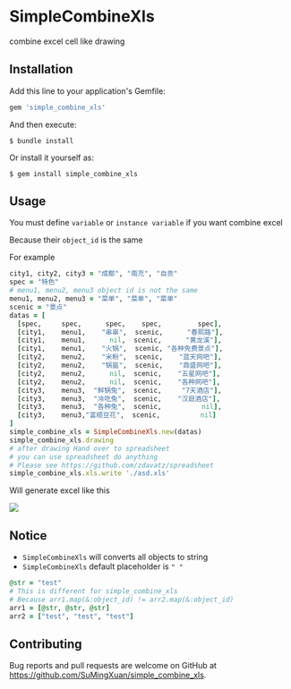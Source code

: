 # SimpleCombineXls

combine excel cell like drawing 

## Installation

Add this line to your application's Gemfile:

```ruby
gem 'simple_combine_xls'
```

And then execute:

    $ bundle install

Or install it yourself as:

    $ gem install simple_combine_xls

## Usage

You must define `variable` or `instance variable` if you want combine excel

Because their `object_id` is the same

For example

```rb
city1, city2, city3 = "成都", "南充", "自贡"
spec = "特色"
# menu1, menu2, menu3 object id is not the same
menu1, menu2, menu3 = "菜单", "菜单", "菜单"
scenic = "景点"
datas = [
  [spec,     spec,      spec,    spec,         spec],
  [city1,    menu1,    "串串",  scenic,      "春熙路"],
  [city1,    menu1,      nil,  scenic,      "黄龙溪"],
  [city1,    menu1,    "火锅",  scenic, "各种免费景点"],
  [city2,    menu2,    "米粉",  scenic,    "蓝天网吧"],
  [city2,    menu2,    "锅盔",  scenic,    "鼎盛网吧"],
  [city2,    menu2,      nil,  scenic,    "五星网吧"],
  [city2,    menu2,      nil,  scenic,    "各种网吧"],
  [city3,    menu3,  "鲜锅兔",  scenic,     "7天酒店"],
  [city3,    menu3,  "冷吃兔",  scenic,    "汉庭酒店"],
  [city3,    menu3,  "各种兔",  scenic,          nil],
  [city3,    menu3,"富顺豆花",  scenic,          nil]
]
simple_combine_xls = SimpleCombineXls.new(datas)
simple_combine_xls.drawing
# after drawing Hand over to spreadsheet
# you can use spreadsheet do anything
# Please see https://github.com/zdavatz/spreadsheet
simple_combine_xls.xls.write './asd.xls'
```

Will generate excel like this

<img src="http://smx.clouddn.com/1616733446268.jpg" />

## Notice

- `SimpleCombineXls` will converts all objects to string
- `SimpleCombineXls` default placeholder is `" "`

```rb
@str = "test"
# This is different for simple_combine_xls
# Because arr1.map(&:object_id) != arr2.map(&:object_id)
arr1 = [@str, @str, @str]
arr2 = ["test", "test", "test"]

```

## Contributing

Bug reports and pull requests are welcome on GitHub at https://github.com/SuMingXuan/simple_combine_xls.

